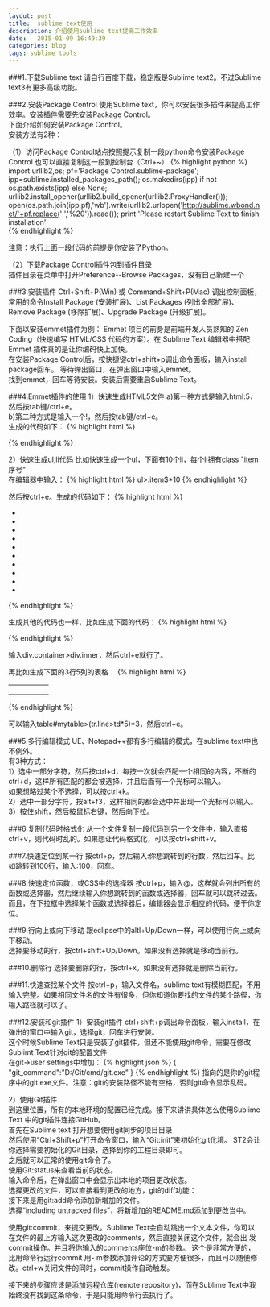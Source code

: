 ```yaml
---
layout: post
title:  sublime text使用
description: 介绍使用sublime text提高工作效率
date:   2015-01-09 16:49:39
categories: blog
tags: sublime tools
---
```

###1.下载Sublime text
请自行百度下载，稳定版是Sublime text2。不过Sublime text3有更多高级功能。

###2.安装Package Control
使用Sublime text，你可以安装很多插件来提高工作效率。安装插件需要先安装Package Control。  
下面介绍如何安装Package Control。  
安装方法有2种：

（1）访问Package Control站点按照提示复制一段python命令安装Package Control
也可以直接复制这一段到控制台（Ctrl+~）
{% highlight python %}
import urllib2,os; pf='Package Control.sublime-package'; ipp=sublime.installed_packages_path(); os.makedirs(ipp) if not os.path.exists(ipp) else None; urllib2.install_opener(urllib2.build_opener(urllib2.ProxyHandler())); open(os.path.join(ipp,pf),'wb').write(urllib2.urlopen('http://sublime.wbond.net/'+pf.replace(' ','%20')).read()); print 'Please restart Sublime Text to finish installation'  
{% endhighlight %}

注意：执行上面一段代码的前提是你安装了Python。

（2）下载Package Control插件包到插件目录  
插件目录在菜单中打开Preference--Browse Packages，没有自己新建一个  

###3.安装插件
Ctrl+Shift+P(Win) 或 Command+Shift+P(Mac) 调出控制面板，  
常用的命令Install Package (安装扩展)、List Packages (列出全部扩展)、Remove Package (移除扩展)、Upgrade Package (升级扩展)。

下面以安装emmet插件为例：
Emmet 项目的前身是前端开发人员熟知的 Zen Coding（快速编写 HTML/CSS 代码的方案）。在 Sublime Text 编辑器中搭配 Emmet 插件真的是让你编码快上加快。  
在安装Package Control后，按快捷键ctrl+shift+p调出命令面板，输入install package回车。  等待弹出窗口，在弹出窗口中输入emmet。  
找到emmet，回车等待安装。安装后需要重启Sublime Text。  

###4.Emmet插件的使用
1）快速生成HTML5文件
a)第一种方式是输入html:5，然后按tab键/ctrl+e。  
b)第二种方式是输入一个!，然后按tab键/ctrl+e。  
生成的代码如下：
{% highlight html %}
<!DOCTYPE html>
<html lang="en">
<head>
	<meta charset="UTF-8">
	<title>Document</title>
</head>
<body>
	
</body>
</html>
{% endhighlight %}

2）快速生成ul,li代码
比如快速生成一个ul，下面有10个li，每个li拥有class "item序号"  
在编辑器中输入：
{% highlight html %}
ul>.item$*10
{% endhighlight %}

然后按ctrl+e。生成的代码如下：
{% highlight html %}
<ul>
	<li class="item1"></li>
	<li class="item2"></li>
	<li class="item3"></li>
	<li class="item4"></li>
	<li class="item5"></li>
	<li class="item6"></li>
	<li class="item7"></li>
	<li class="item8"></li>
	<li class="item9"></li>
	<li class="item10"></li>
</ul>
{% endhighlight %}

生成其他的代码也一样，比如生成下面的代码：
{% highlight html %}
<div class="container">
	<div class="inner"></div>
</div>
{% endhighlight %}

输入div.container>div.inner，然后ctrl+e就行了。

再比如生成下面的3行5列的表格：
{% highlight html %}
<table id="mytable">
	<tr class="line">
		<td></td>
		<td></td>
		<td></td>
		<td></td>
		<td></td>
	</tr>
	<tr class="line">
		<td></td>
		<td></td>
		<td></td>
		<td></td>
		<td></td>
	</tr>
	<tr class="line">
		<td></td>
		<td></td>
		<td></td>
		<td></td>
		<td></td>
	</tr>
</table>
{% endhighlight %}

可以输入table#mytable>(tr.line>td*5)*3，然后ctrl+e。


###5.多行编辑模式
UE、Notepad++都有多行编辑的模式，在sublime text中也不例外。  
有3种方式：  
1）选中一部分字符，然后按ctrl+d，每按一次就会匹配一个相同的内容，不断的ctrl+d，这样所有匹配的都会被选择，并且后面有一个光标可以输入。  
如果想略过某个不选择，可以按ctrl+k。  
2）选中一部分字符，按alt+f3，这样相同的都会选中并出现一个光标可以输入。  
3）按住shift，然后按鼠标右键，然后向下拉。  

###6.复制代码时格式化
从一个文件复制一段代码到另一个文件中，输入直接ctrl+v，则代码时乱的。如果想让代码格式化，可以按ctrl+shift+v。

###7.快速定位到某一行
按ctrl+p，然后输入:你想跳转到的行数，然后回车。比如跳转到100行，输入:100，回车。

###8.快速定位函数，或CSS中的选择器
按ctrl+p，输入@，这样就会列出所有的函数或选择器，然后继续输入你想跳转到的函数或选择器，回车就可以跳转过去。  
而且，在下拉框中选择某个函数或选择器后，编辑器会显示相应的代码，便于你定位。  

###9.行向上或向下移动
跟eclipse中的altl+Up/Down一样，可以使用行向上或向下移动。  
选择要移动的行，按ctrl+shift+Up/Down。如果没有选择就是移动当前行。

###10.删除行
选择要删除的行，按ctrl+x。如果没有选择就是删除当前行。

###11.快速查找某个文件
按ctrl+p，输入文件名，sublime text有模糊匹配，不用输入完整。如果相同文件名的文件有很多，但你知道你要找的文件的某个路径，你输入路径就可以了。

###12.安装和git插件
1）安装git插件
ctrl+shift+p调出命令面板，输入install，在弹出的窗口中输入git，选择git，回车进行安装。  
这个时候Sublime Text只是安装了git插件，但还不能使用git命令，需要在修改Sublimt Text针对git的配置文件  
在git->user settings中增加：
{% highlight json %}
{
	"git_command":"D:/Git/cmd/git.exe"
}
{% endhighlight %}
指向的是你的git程序中的git.exe文件。注意：git的安装路径不能有空格，否则git命令显示乱码。  

2）使用Git插件  
到这里位置，所有的本地环境的配置已经完成。接下来讲讲具体怎么使用Sublime Text 中的git插件连接GitHub。  
首先在Sublime text 打开想要使用git同步的项目目录  
然后使用“Ctrl+Shift+p”打开命令窗口，输入“Git:init”来初始化git化境。 ST2会让你选择需要初始化的Git目录，选择到你的工程目录即可。  
之后就可以正常的使用git命令了。  
使用Git:status来查看当前的状态。  
输入命令后，在弹出窗口中会显示出本地的项目更改状态。  
选择更改的文件，可以直接看到更改的地方，git的diff功能：  
接下来是用git:add命令添加新增加的文件。  
选择“including untracked files”，将新增加的README.md添加到更改当中。

使用git:commit，来提交更改。Sublime Text会自动跳出一个文本文件，你可以在文件的最上方输入这次更改的comments，然后直接关闭这个文件，就会出  发commit操作。并且将你输入的comments座位-m的参数。 这个是非常方便的，比用命令行运行commit 用-  m参数添加评论的方式要方便很多，而且可以随便修改。ctrl+w关闭文件的同时，commit操作自动触发。  

接下来的步骤应该是添加远程仓库(remote repository)，而在Sublime Text中我始终没有找到这条命令，于是只能用命令行去执行了。  
